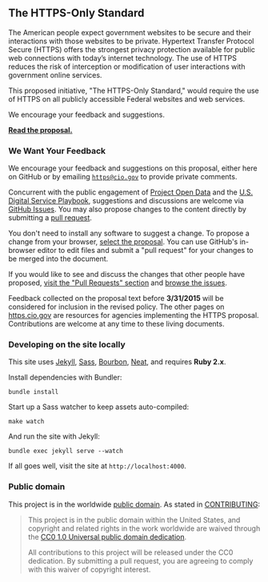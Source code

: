 ## The HTTPS-Only Standard

The American people expect government websites to be secure and their interactions with those websites to be private. Hypertext Transfer Protocol Secure (HTTPS) offers the strongest privacy protection available for public web connections with today’s internet technology. The use of HTTPS reduces the risk of interception or modification of user interactions with government online services.

This proposed initiative, "The HTTPS-Only Standard," would require the use of HTTPS on all publicly accessible Federal websites and web services.

We encourage your feedback and suggestions.

**[Read the proposal.](https://https.cio.gov)**

### We Want Your Feedback

We encourage your feedback and suggestions on this proposal, either here on GitHub or by emailing [`https@cio.gov`](mailto:https@cio.gov) to provide private comments.

Concurrent with the public engagement of [Project Open Data](https://project-open-data.cio.gov) and the [U.S. Digital Service Playbook](https://playbook.cio.gov), suggestions and discussions are welcome via [GitHub Issues](https://github.com/gsa/https/issues). You may also propose changes to the content directly by submitting a [pull request](https://help.github.com/articles/creating-a-pull-request "More Information on Submitting Pull Requests").

You don't need to install any software to suggest a change. To propose a change from your browser, [select the proposal](https://github.com/GSA/https/blob/master/pages/index.md "Link to the HTTPS proposal"). You can use GitHub's in-browser editor to edit files and submit a "pull request" for your changes to be merged into the document.

If you would like to see and discuss the changes that other people have proposed, [visit the "Pull Requests" section](https://github.com/gsa/https/pulls "Link to the Pull Requests Section of GitHub") and [browse the issues](https://github.com/gsa/https/issues "Link to the Issues Section of GitHub").

Feedback collected on the proposal text before **3/31/2015** will be considered for inclusion in the revised policy. The other pages on [https.cio.gov](https://https.cio.gov) are resources for agencies implementing the HTTPS proposal. Contributions are welcome at any time to these living documents.

### Developing on the site locally

This site uses [Jekyll](http://jekyllrb.com), [Sass](http://sass-lang.com), [Bourbon](http://bourbon.io), [Neat](http://neat.bourbon.io), and requires **Ruby 2.x**.

Install dependencies with Bundler:

```
bundle install
```

Start up a Sass watcher to keep assets auto-compiled:

```
make watch
```

And run the site with Jekyll:

```
bundle exec jekyll serve --watch
```

If all goes well, visit the site at `http://localhost:4000`.

### Public domain

This project is in the worldwide [public domain](LICENSE.md). As stated in [CONTRIBUTING](CONTRIBUTING.md):

> This project is in the public domain within the United States, and copyright and related rights in the work worldwide are waived through the [CC0 1.0 Universal public domain dedication](https://creativecommons.org/publicdomain/zero/1.0/).
>
> All contributions to this project will be released under the CC0 dedication. By submitting a pull request, you are agreeing to comply with this waiver of copyright interest.

